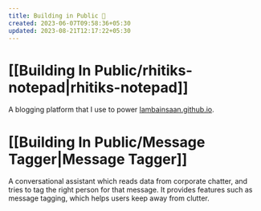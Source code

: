```yaml
---
title: Building in Public 📢
created: 2023-06-07T09:58:36+05:30
updated: 2023-08-21T12:17:22+05:30
---
```


# [[Building In Public/rhitiks-notepad|rhitiks-notepad]]

A blogging platform that I use to power [lambainsaan.github.io](https://lambainsaan.github.io).


# [[Building In Public/Message Tagger|Message Tagger]]

A conversational assistant which reads data from corporate chatter, and tries to tag the right person for that message. It provides features such as message tagging, which helps users keep away from clutter.